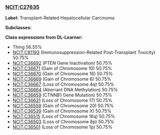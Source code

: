 
### [NCIT:C27635](http://purl.obolibrary.org/obo/NCIT_C27635)
**Label:** Transplant-Related Hepatocellular Carcinoma

**Subclasses:** 

**Class expressions from DL-Learner:**

- Thing 56.55%
- [NCIT:C81193](http://purl.obolibrary.org/obo/NCIT_C81193) (Immunosuppression-Related Post-Transplant Toxicity) 50.75%
- [NCIT:C36692](http://purl.obolibrary.org/obo/NCIT_C36692) (PTEN Gene Inactivation) 50.75%
- [NCIT:C36671](http://purl.obolibrary.org/obo/NCIT_C36671) (Gain of Chromosome 10) 50.75%
- [NCIT:C36670](http://purl.obolibrary.org/obo/NCIT_C36670) (Gain of Chromosome 16) 50.75%
- [NCIT:C36669](http://purl.obolibrary.org/obo/NCIT_C36669) (Gain of Chromosome 6) 50.75%
- [NCIT:C36667](http://purl.obolibrary.org/obo/NCIT_C36667) (Loss of Chromosome 4q) 50.75%
- [NCIT:C36664](http://purl.obolibrary.org/obo/NCIT_C36664) (Aberrant DNA Methylation) 50.75%
- [NCIT:C36659](http://purl.obolibrary.org/obo/NCIT_C36659) (CTNNB1 Gene Mutation) 50.75%
- [NCIT:C36631](http://purl.obolibrary.org/obo/NCIT_C36631) (Loss of Chromosome 17) 50.75%
- [NCIT:C36559](http://purl.obolibrary.org/obo/NCIT_C36559) (Gain of Chromosome 20) 50.75%
- [NCIT:C36539](http://purl.obolibrary.org/obo/NCIT_C36539) (Gain of Chromosome X) 50.75%
- [NCIT:C36515](http://purl.obolibrary.org/obo/NCIT_C36515) (Loss of Chromosome 16q) 50.75%
- [NCIT:C36503](http://purl.obolibrary.org/obo/NCIT_C36503) (Loss of Chromosome 8p) 50.75%
- [NCIT:C36501](http://purl.obolibrary.org/obo/NCIT_C36501) (Loss of Chromosome 1p) 50.75%


